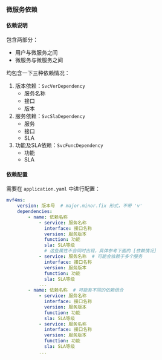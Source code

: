 ### 微服务依赖

#### 依赖说明

包含两部分：
* 用户与微服务之间
* 微服务与微服务之间

均包含一下三种依赖情况：

1. 版本依赖：`SvcVerDependency`
   * 服务名称
   * 接口
   * 版本
2. 服务依赖：`SvcSlaDependency`
   * 服务
   * 接口
   * SLA
3. 功能及SLA依赖：`SvcFuncDependency`
   * 功能
   * SLA

#### 依赖配置

需要在 `application.yaml` 中进行配置：

```yaml
mvf4ms:
	version: 版本号  # major.minor.fix 形式，不带 'v'
	dependencies:
		- name: 依赖名称
			- service: 服务名称
			  interface: 接口名称
			  version: 服务版本
			  function: 功能
			  sla: SLA等级
			  # 这些属性不会同时出现，具体参考下面的 [依赖情况]
            - service: 服务名称  # 可能会依赖于多个服务
			  interface: 接口名称
			  version: 服务版本
			  function: 功能
			  sla: SLA等级
			...
		- name: 依赖名称  # 可能有不同的依赖组合
			- service: 服务名称
			  interface: 接口名称
			  version: 服务版本
			  function: 功能
			  sla: SLA等级
            - service: 服务名称
			  interface: 接口名称
			  version: 服务版本
			  function: 功能
			  sla: SLA等级
			...
```